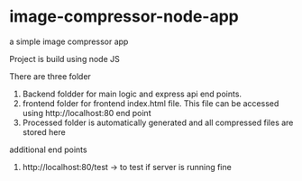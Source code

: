# image-compressor-node-app
a simple image compressor app

Project is build using node JS

There are three folder
1. Backend foldder for main logic and express api end points.
1. frontend folder for frontend index.html file. This file can be accessed using http://localhost:80 end point
2. Processed folder is automatically generated and all compressed files are stored here

additional end points
1. http://localhost:80/test -> to test if server is running fine
